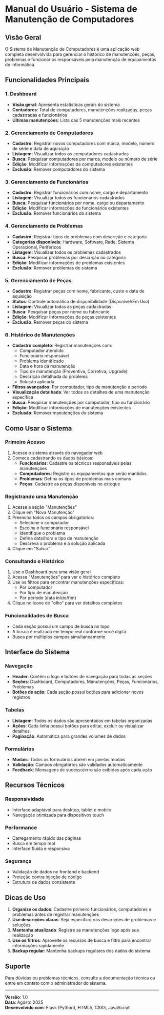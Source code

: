 # Manual do Usuário - Sistema de Manutenção de Computadores

## Visão Geral

O Sistema de Manutenção de Computadores é uma aplicação web completa desenvolvida para gerenciar o histórico de manutenções, peças, problemas e funcionários responsáveis pela manutenção de equipamentos de informática.

## Funcionalidades Principais

### 1. Dashboard
- **Visão geral**: Apresenta estatísticas gerais do sistema
- **Contadores**: Total de computadores, manutenções realizadas, peças cadastradas e funcionários
- **Últimas manutenções**: Lista das 5 manutenções mais recentes

### 2. Gerenciamento de Computadores
- **Cadastro**: Registrar novos computadores com marca, modelo, número de série e data de aquisição
- **Listagem**: Visualizar todos os computadores cadastrados
- **Busca**: Pesquisar computadores por marca, modelo ou número de série
- **Edição**: Modificar informações de computadores existentes
- **Exclusão**: Remover computadores do sistema

### 3. Gerenciamento de Funcionários
- **Cadastro**: Registrar funcionários com nome, cargo e departamento
- **Listagem**: Visualizar todos os funcionários cadastrados
- **Busca**: Pesquisar funcionários por nome, cargo ou departamento
- **Edição**: Modificar informações de funcionários existentes
- **Exclusão**: Remover funcionários do sistema

### 4. Gerenciamento de Problemas
- **Cadastro**: Registrar tipos de problemas com descrição e categoria
- **Categorias disponíveis**: Hardware, Software, Rede, Sistema Operacional, Periféricos
- **Listagem**: Visualizar todos os problemas cadastrados
- **Busca**: Pesquisar problemas por descrição ou categoria
- **Edição**: Modificar informações de problemas existentes
- **Exclusão**: Remover problemas do sistema

### 5. Gerenciamento de Peças
- **Cadastro**: Registrar peças com nome, fabricante, custo e data de aquisição
- **Status**: Controle automático de disponibilidade (Disponível/Em Uso)
- **Listagem**: Visualizar todas as peças cadastradas
- **Busca**: Pesquisar peças por nome ou fabricante
- **Edição**: Modificar informações de peças existentes
- **Exclusão**: Remover peças do sistema

### 6. Histórico de Manutenções
- **Cadastro completo**: Registrar manutenções com:
  - Computador atendido
  - Funcionário responsável
  - Problema identificado
  - Data e hora da manutenção
  - Tipo de manutenção (Preventiva, Corretiva, Upgrade)
  - Descrição detalhada do problema
  - Solução aplicada
- **Filtros avançados**: Por computador, tipo de manutenção e período
- **Visualização detalhada**: Ver todos os detalhes de uma manutenção específica
- **Busca**: Pesquisar manutenções por computador, tipo ou funcionário
- **Edição**: Modificar informações de manutenções existentes
- **Exclusão**: Remover manutenções do sistema

## Como Usar o Sistema

### Primeiro Acesso
1. Acesse o sistema através do navegador web
2. Comece cadastrando os dados básicos:
   - **Funcionários**: Cadastre os técnicos responsáveis pelas manutenções
   - **Computadores**: Registre os equipamentos que serão mantidos
   - **Problemas**: Defina os tipos de problemas mais comuns
   - **Peças**: Cadastre as peças disponíveis no estoque

### Registrando uma Manutenção
1. Acesse a seção "Manutenções"
2. Clique em "Nova Manutenção"
3. Preencha todos os campos obrigatórios:
   - Selecione o computador
   - Escolha o funcionário responsável
   - Identifique o problema
   - Defina data/hora e tipo de manutenção
   - Descreva o problema e a solução aplicada
4. Clique em "Salvar"

### Consultando o Histórico
1. Use o Dashboard para uma visão geral
2. Acesse "Manutenções" para ver o histórico completo
3. Use os filtros para encontrar manutenções específicas:
   - Por computador
   - Por tipo de manutenção
   - Por período (data início/fim)
4. Clique no ícone de "olho" para ver detalhes completos

### Funcionalidades de Busca
- Cada seção possui um campo de busca no topo
- A busca é realizada em tempo real conforme você digita
- Busca por múltiplos campos simultaneamente

## Interface do Sistema

### Navegação
- **Header**: Contém o logo e botões de navegação para todas as seções
- **Seções**: Dashboard, Computadores, Manutenções, Peças, Funcionários, Problemas
- **Botões de ação**: Cada seção possui botões para adicionar novos registros

### Tabelas
- **Listagem**: Todos os dados são apresentados em tabelas organizadas
- **Ações**: Cada linha possui botões para editar, excluir ou visualizar detalhes
- **Paginação**: Automática para grandes volumes de dados

### Formulários
- **Modais**: Todos os formulários abrem em janelas modais
- **Validação**: Campos obrigatórios são validados automaticamente
- **Feedback**: Mensagens de sucesso/erro são exibidas após cada ação

## Recursos Técnicos

### Responsividade
- Interface adaptável para desktop, tablet e mobile
- Navegação otimizada para dispositivos touch

### Performance
- Carregamento rápido das páginas
- Busca em tempo real
- Interface fluida e responsiva

### Segurança
- Validação de dados no frontend e backend
- Proteção contra injeção de código
- Estrutura de dados consistente

## Dicas de Uso

1. **Organize os dados**: Cadastre primeiro funcionários, computadores e problemas antes de registrar manutenções
2. **Use descrições claras**: Seja específico nas descrições de problemas e soluções
3. **Mantenha atualizado**: Registre as manutenções logo após sua realização
4. **Use os filtros**: Aproveite os recursos de busca e filtro para encontrar informações rapidamente
5. **Backup regular**: Mantenha backups regulares dos dados do sistema

## Suporte

Para dúvidas ou problemas técnicos, consulte a documentação técnica ou entre em contato com o administrador do sistema.

---

**Versão**: 1.0  
**Data**: Agosto 2025  
**Desenvolvido com**: Flask (Python), HTML5, CSS3, JavaScript

